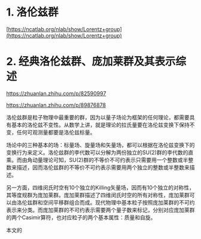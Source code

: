 # 1. 洛伦兹群


[https://ncatlab.org/nlab/show/Lorentz+group](https://ncatlab.org/nlab/show/Lorentz+group)
















# 2. 经典洛伦兹群、庞加莱群及其表示综述

https://zhuanlan.zhihu.com/p/82590997


https://zhuanlan.zhihu.com/p/89876878

洛伦兹群是粒子物理中最重要的群，因为以量子场论为框架的任何理论，都需要具有基本的洛伦兹不变性。从数学上讲，就是理论的拉氏量要在洛伦兹变换下保持不变，任何可观测量都要是洛伦兹标量。

场论中的三种基本的场：标量场、旋量场和矢量场，都可以根据在洛伦兹变换下的变换行为来定义。洛伦兹群的李代数可以分解为两份独立的SU(2)群的李代数的直乘。而由角动量理论可知，SU(2)群的不等价不可约表示只需要用一个整数或半整数来描述，因而洛伦兹群的不等价不可约表示需要用两个独立的整数或半整数来描述。

另一方面，四维闵氏时空有10个独立的Killing矢量场，因而有10个独立的对称性，其等度规群为庞加莱群。庞加莱群描述了四维闵氏时空的所有对称性，庞加莱群可以由洛伦兹群和空间平移群组合而成。现代物理中基本粒子按照庞加莱群的不可约表示来分类。而庞加莱群的不可约表示需要两个量子数来标记，分别对应庞加莱群的两个Casimir算符，也对应粒子的两个基本属性：质量和自旋。

本文的

